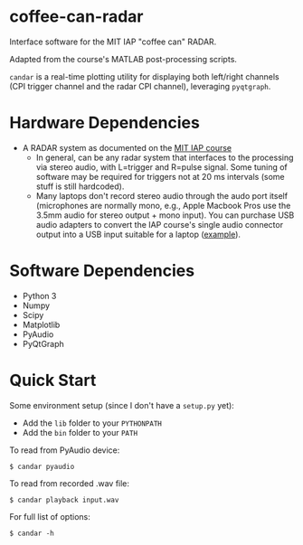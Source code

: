 # coffee-can-radar

Interface software for the MIT IAP "coffee can" RADAR.

Adapted from the course's MATLAB post-processing scripts.

`candar` is a real-time plotting utility for displaying
both left/right channels (CPI trigger channel and the
radar CPI channel), leveraging `pyqtgraph`.

# Hardware Dependencies

* A RADAR system as documented on the [MIT IAP course](https://ocw.mit.edu/resources/res-ll-003-build-a-small-radar-system-capable-of-sensing-range-doppler-and-synthetic-aperture-radar-imaging-january-iap-2011/)
  * In general, can be any radar system that interfaces to the processing
    via stereo audio, with L=trigger and R=pulse signal. Some tuning of
    software may be required for triggers not at 20 ms intervals (some
    stuff is still hardcoded).
  * Many laptops don't record stereo audio through the audo port itself
    (microphones are normally mono, e.g., Apple Macbook Pros use the
    3.5mm audio for stereo output + mono input). You can purchase USB
    audio adapters to convert the IAP course's single audio connector
    output into a USB input suitable for a laptop ([example](https://www.amazon.com/gp/product/B000KW2YEI/ref=ppx_yo_dt_b_asin_title_o02_s00?ie=UTF8&psc=1)).

# Software Dependencies

* Python 3
* Numpy
* Scipy
* Matplotlib
* PyAudio
* PyQtGraph

# Quick Start

Some environment setup (since I don't have a `setup.py` yet):
* Add the `lib` folder to your `PYTHONPATH`
* Add the `bin` folder to your `PATH`

To read from PyAudio device:
```
$ candar pyaudio
```

To read from recorded .wav file:
```
$ candar playback input.wav
```

For full list of options:
```
$ candar -h
```

